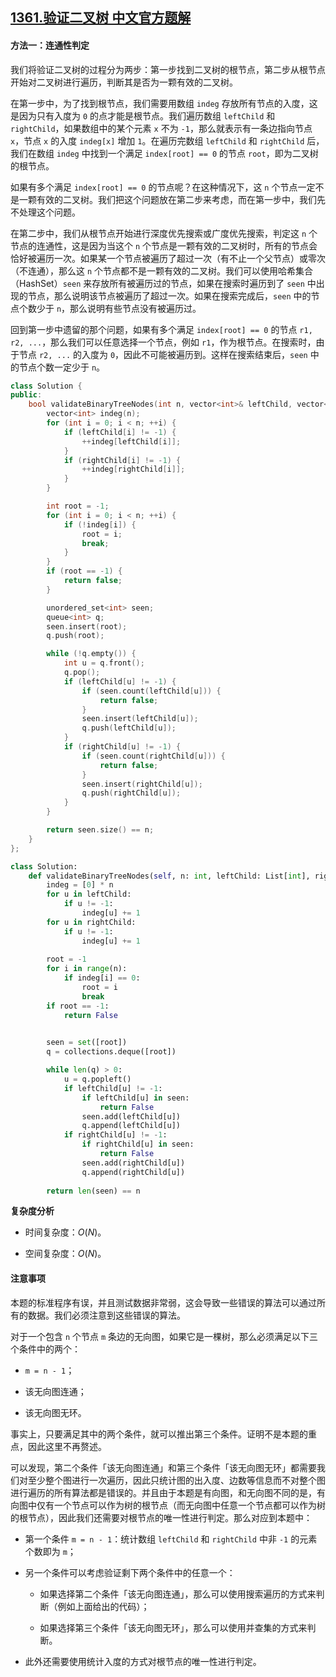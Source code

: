 ## [1361.验证二叉树 中文官方题解](https://leetcode.cn/problems/validate-binary-tree-nodes/solutions/100000/yan-zheng-er-cha-shu-by-leetcode-solution)

#### 方法一：连通性判定

我们将验证二叉树的过程分为两步：第一步找到二叉树的根节点，第二步从根节点开始对二叉树进行遍历，判断其是否为一颗有效的二叉树。

在第一步中，为了找到根节点，我们需要用数组 `indeg` 存放所有节点的入度，这是因为只有入度为 `0` 的点才能是根节点。我们遍历数组 `leftChild` 和 `rightChild`，如果数组中的某个元素 `x` 不为 `-1`，那么就表示有一条边指向节点 `x`，节点 `x` 的入度 `indeg[x]` 增加 `1`。在遍历完数组 `leftChild` 和 `rightChild` 后，我们在数组 `indeg` 中找到一个满足 `index[root] == 0` 的节点 `root`，即为二叉树的根节点。

如果有多个满足 `index[root] == 0` 的节点呢？在这种情况下，这 `n` 个节点一定不是一颗有效的二叉树。我们把这个问题放在第二步来考虑，而在第一步中，我们先不处理这个问题。

在第二步中，我们从根节点开始进行深度优先搜索或广度优先搜索，判定这 `n` 个节点的连通性，这是因为当这个 `n` 个节点是一颗有效的二叉树时，所有的节点会恰好被遍历一次。如果某一个节点被遍历了超过一次（有不止一个父节点）或零次（不连通），那么这 `n` 个节点都不是一颗有效的二叉树。我们可以使用哈希集合（HashSet）`seen` 来存放所有被遍历过的节点，如果在搜索时遍历到了 `seen` 中出现的节点，那么说明该节点被遍历了超过一次。如果在搜索完成后，`seen` 中的节点个数少于 `n`，那么说明有些节点没有被遍历过。

回到第一步中遗留的那个问题，如果有多个满足 `index[root] == 0` 的节点 `r1, r2, ...`，那么我们可以任意选择一个节点，例如 `r1`，作为根节点。在搜索时，由于节点 `r2, ...` 的入度为 `0`，因此不可能被遍历到。这样在搜索结束后，`seen` 中的节点个数一定少于 `n`。

```C++ [sol1-C++]
class Solution {
public:
    bool validateBinaryTreeNodes(int n, vector<int>& leftChild, vector<int>& rightChild) {
        vector<int> indeg(n);
        for (int i = 0; i < n; ++i) {
            if (leftChild[i] != -1) {
                ++indeg[leftChild[i]];
            }
            if (rightChild[i] != -1) {
                ++indeg[rightChild[i]];
            }
        }

        int root = -1;
        for (int i = 0; i < n; ++i) {
            if (!indeg[i]) {
                root = i;
                break;
            }
        }
        if (root == -1) {
            return false;
        }

        unordered_set<int> seen;
        queue<int> q;
        seen.insert(root);
        q.push(root);

        while (!q.empty()) {
            int u = q.front();
            q.pop();
            if (leftChild[u] != -1) {
                if (seen.count(leftChild[u])) {
                    return false;
                }
                seen.insert(leftChild[u]);
                q.push(leftChild[u]);
            }
            if (rightChild[u] != -1) {
                if (seen.count(rightChild[u])) {
                    return false;
                }
                seen.insert(rightChild[u]);
                q.push(rightChild[u]);
            }
        }

        return seen.size() == n;
    }
};
```

```Python [sol1-Python3]
class Solution:
    def validateBinaryTreeNodes(self, n: int, leftChild: List[int], rightChild: List[int]) -> bool:
        indeg = [0] * n
        for u in leftChild:
            if u != -1:
                indeg[u] += 1
        for u in rightChild:
            if u != -1:
                indeg[u] += 1
        
        root = -1
        for i in range(n):
            if indeg[i] == 0:
                root = i
                break
        if root == -1:
            return False

        
        seen = set([root])
        q = collections.deque([root])

        while len(q) > 0:
            u = q.popleft()
            if leftChild[u] != -1:
                if leftChild[u] in seen:
                    return False
                seen.add(leftChild[u])
                q.append(leftChild[u])
            if rightChild[u] != -1:
                if rightChild[u] in seen:
                    return False
                seen.add(rightChild[u])
                q.append(rightChild[u])
        
        return len(seen) == n
```

**复杂度分析**

- 时间复杂度：$O(N)$。

- 空间复杂度：$O(N)$。

#### 注意事项

本题的标准程序有误，并且测试数据非常弱，这会导致一些错误的算法可以通过所有的数据。我们必须注意到这些错误的算法。

对于一个包含 `n` 个节点 `m` 条边的无向图，如果它是一棵树，那么必须满足以下三个条件中的两个：

- `m = n - 1`；

- 该无向图连通；

- 该无向图无环。

事实上，只要满足其中的两个条件，就可以推出第三个条件。证明不是本题的重点，因此这里不再赘述。

可以发现，第二个条件「该无向图连通」和第三个条件「该无向图无环」都需要我们对至少整个图进行一次遍历，因此只统计图的出入度、边数等信息而不对整个图进行遍历的所有算法都是错误的。并且由于本题是有向图，和无向图不同的是，有向图中仅有一个节点可以作为树的根节点（而无向图中任意一个节点都可以作为树的根节点），因此我们还需要对根节点的唯一性进行判定。那么对应到本题中：

- 第一个条件 `m = n - 1`：统计数组 `leftChild` 和 `rightChild` 中非 `-1` 的元素个数即为 `m`；

- 另一个条件可以考虑验证剩下两个条件中的任意一个：

    - 如果选择第二个条件「该无向图连通」，那么可以使用搜索遍历的方式来判断（例如上面给出的代码）；

    - 如果选择第三个条件「该无向图无环」，那么可以使用并查集的方式来判断。

- 此外还需要使用统计入度的方式对根节点的唯一性进行判定。